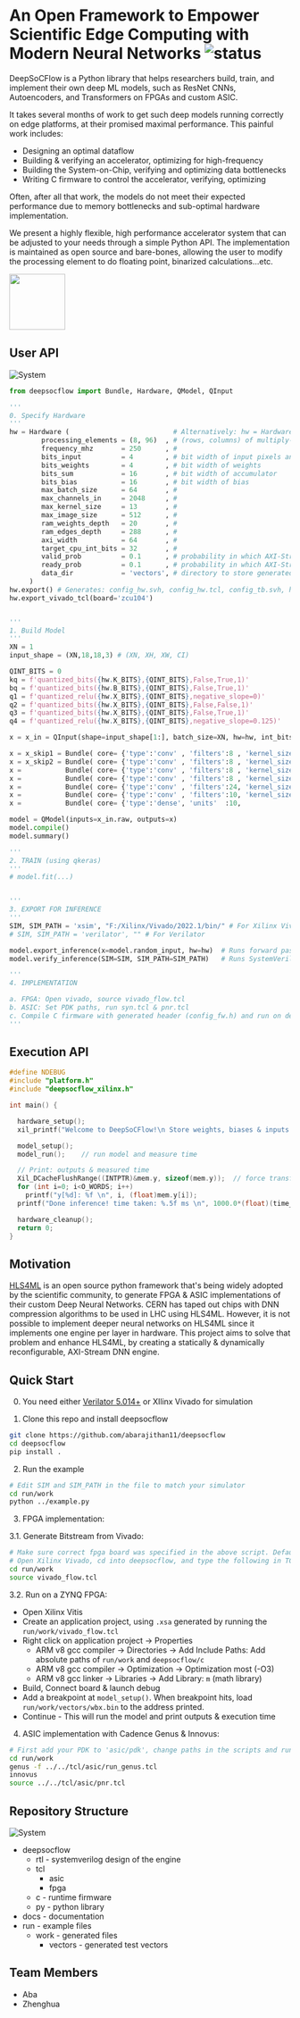 <!-- https://github.com/abarajithan11/deepsocflow/assets/26372005/113bfd40-cb4a-4940-83f4-d2ef91b47c91 -->

# An Open Framework to Empower Scientific Edge Computing with Modern Neural Networks ![status](https://github.com/abarajithan11/dnn-engine/actions/workflows/verify.yml/badge.svg) 

DeepSoCFlow is a Python library that helps researchers build, train, and implement their own deep ML models, such as ResNet CNNs, Autoencoders, and Transformers on FPGAs and custom ASIC.

It takes several months of work to get such deep models running correctly on edge platforms, at their promised maximal performance. This painful work includes:

- Designing an optimal dataflow
- Building & verifying an accelerator, optimizing for high-frequency
- Building the System-on-Chip, verifying and optimizing data bottlenecks
- Writing C firmware to control the accelerator, verifying, optimizing

Often, after all that work, the models do not meet their expected performance due to memory bottlenecks and sub-optimal hardware implementation.

We present a highly flexible, high performance accelerator system that can be adjusted to your needs through a simple Python API. The implementation is maintained as open source and bare-bones, allowing the user to modify the processing element to do floating point, binarized calculations...etc.  

<img src="docs/sys.PNG" width="100">

## User API

![System](docs/workflow.png)

```py
from deepsocflow import Bundle, Hardware, QModel, QInput

'''
0. Specify Hardware
'''
hw = Hardware (                          # Alternatively: hw = Hardware.from_json('hardware.json')
        processing_elements = (8, 96)  , # (rows, columns) of multiply-add units
        frequency_mhz       = 250      , #  
        bits_input          = 4        , # bit width of input pixels and activations
        bits_weights        = 4        , # bit width of weights
        bits_sum            = 16       , # bit width of accumulator
        bits_bias           = 16       , # bit width of bias
        max_batch_size      = 64       , # 
        max_channels_in     = 2048     , #
        max_kernel_size     = 13       , #
        max_image_size      = 512      , #
        ram_weights_depth   = 20       , #
        ram_edges_depth     = 288      , #
        axi_width           = 64       , #
        target_cpu_int_bits = 32       , #
        valid_prob          = 0.1      , # probability in which AXI-Stream s_valid signal should be toggled in simulation
        ready_prob          = 0.1      , # probability in which AXI-Stream m_ready signal should be toggled in simulation
        data_dir            = 'vectors', # directory to store generated test vectors
     )
hw.export() # Generates: config_hw.svh, config_hw.tcl, config_tb.svh, hardware.json
hw.export_vivado_tcl(board='zcu104')


'''
1. Build Model 
'''
XN = 1
input_shape = (XN,18,18,3) # (XN, XH, XW, CI)

QINT_BITS = 0
kq = f'quantized_bits({hw.K_BITS},{QINT_BITS},False,True,1)'
bq = f'quantized_bits({hw.B_BITS},{QINT_BITS},False,True,1)'
q1 = f'quantized_relu({hw.X_BITS},{QINT_BITS},negative_slope=0)'    
q2 = f'quantized_bits({hw.X_BITS},{QINT_BITS},False,False,1)'       
q3 = f'quantized_bits({hw.X_BITS},{QINT_BITS},False,True,1)'        
q4 = f'quantized_relu({hw.X_BITS},{QINT_BITS},negative_slope=0.125)'

x = x_in = QInput(shape=input_shape[1:], batch_size=XN, hw=hw, int_bits=QINT_BITS, name='input')

x = x_skip1 = Bundle( core= {'type':'conv' , 'filters':8 , 'kernel_size':(11,11), 'strides':(2,1), 'padding':'same', 'kernel_quantizer':kq, 'bias_quantizer':bq, 'use_bias':True , 'act_str':q1}, pool= {'type':'avg', 'size':(3,4), 'strides':(2,3), 'padding':'same', 'act_str':f'quantized_bits({hw.X_BITS},0,False,False,1)'})(x)
x = x_skip2 = Bundle( core= {'type':'conv' , 'filters':8 , 'kernel_size':( 1, 1), 'strides':(1,1), 'padding':'same', 'kernel_quantizer':kq, 'bias_quantizer':bq, 'use_bias':True , 'act_str':q2}, add = {'act_str':f'quantized_bits({hw.X_BITS},0,False,True,1)'})(x, x_skip1)
x =           Bundle( core= {'type':'conv' , 'filters':8 , 'kernel_size':( 7, 7), 'strides':(1,1), 'padding':'same', 'kernel_quantizer':kq, 'bias_quantizer':bq, 'use_bias':False, 'act_str':q3}, add = {'act_str':f'quantized_bits({hw.X_BITS},0,False,True,1)'})(x, x_skip2)
x =           Bundle( core= {'type':'conv' , 'filters':8 , 'kernel_size':( 5, 5), 'strides':(1,1), 'padding':'same', 'kernel_quantizer':kq, 'bias_quantizer':bq, 'use_bias':True , 'act_str':q4}, add = {'act_str':f'quantized_bits({hw.X_BITS},0,False,True,1)'})(x, x_skip1)
x =           Bundle( core= {'type':'conv' , 'filters':24, 'kernel_size':( 3, 3), 'strides':(1,1), 'padding':'same', 'kernel_quantizer':kq, 'bias_quantizer':bq, 'use_bias':True , 'act_str':q1},)(x)
x =           Bundle( core= {'type':'conv' , 'filters':10, 'kernel_size':( 1, 1), 'strides':(1,1), 'padding':'same', 'kernel_quantizer':kq, 'bias_quantizer':bq, 'use_bias':True , 'act_str':q4}, flatten= True)(x)
x =           Bundle( core= {'type':'dense', 'units'  :10,                                                           'kernel_quantizer':kq, 'bias_quantizer':bq, 'use_bias':True , 'act_str':q4}, softmax= True)(x)

model = QModel(inputs=x_in.raw, outputs=x)
model.compile()
model.summary()

'''
2. TRAIN (using qkeras)
'''
# model.fit(...)


'''
3. EXPORT FOR INFERENCE
'''
SIM, SIM_PATH = 'xsim', "F:/Xilinx/Vivado/2022.1/bin/" # For Xilinx Vivado
# SIM, SIM_PATH = 'verilator', "" # For Verilator

model.export_inference(x=model.random_input, hw=hw)  # Runs forward pass in float & int, compares them. Generates: config_fw.h (C firmware), weights.bin, expected.bin
model.verify_inference(SIM=SIM, SIM_PATH=SIM_PATH)   # Runs SystemVerilog testbench with the model & weights, randomizing handshakes, testing with actual C firmware in simulation

'''
4. IMPLEMENTATION

a. FPGA: Open vivado, source vivado_flow.tcl
b. ASIC: Set PDK paths, run syn.tcl & pnr.tcl
c. Compile C firmware with generated header (config_fw.h) and run on device
'''
```

## Execution API
```c
#define NDEBUG
#include "platform.h"
#include "deepsocflow_xilinx.h"

int main() {

  hardware_setup();
  xil_printf("Welcome to DeepSoCFlow!\n Store weights, biases & inputs at: %p; \n", &mem.w);

  model_setup();
  model_run();    // run model and measure time

  // Print: outputs & measured time
  Xil_DCacheFlushRange((INTPTR)&mem.y, sizeof(mem.y));  // force transfer to DDR, starting addr & length
  for (int i=0; i<O_WORDS; i++)
    printf("y[%d]: %f \n", i, (float)mem.y[i]);
  printf("Done inference! time taken: %.5f ms \n", 1000.0*(float)(time_end-time_start)/COUNTS_PER_SECOND);

  hardware_cleanup();
  return 0;
}
```

## Motivation

[HLS4ML](https://github.com/fastmachinelearning/hls4ml) is an open source python framework that's being widely adopted by the scientific community, to generate FPGA & ASIC implementations of their custom Deep Neural Networks. CERN has taped out chips with DNN compression algorithms to be used in LHC using HLS4ML. However, it is not possible to implement deeper neural networks on HLS4ML since it implements one engine per layer in hardware. This project aims to solve that problem and enhance HLS4ML, by creating a statically & dynamically reconfigurable, AXI-Stream DNN engine.


## Quick Start

0. You need either [Verilator 5.014+](https://verilator.org/guide/latest/install.html#git-quick-install) or XIlinx Vivado for simulation

1. Clone this repo and install deepsocflow
```bash
git clone https://github.com/abarajithan11/deepsocflow
cd deepsocflow
pip install .
```

2. Run the example
```bash
# Edit SIM and SIM_PATH in the file to match your simulator
cd run/work
python ../example.py
```

3. FPGA implementation:

3.1. Generate Bitstream from Vivado:
```bash
# Make sure correct fpga board was specified in the above script. Default is ZCU102
# Open Xilinx Vivado, cd into deepsocflow, and type the following in TCL console
cd run/work
source vivado_flow.tcl
```

3.2. Run on a ZYNQ FPGA:

- Open Xilinx Vitis
- Create an application project, using `.xsa` generated by running the `run/work/vivado_flow.tcl`
- Right click on application project -> Properties
  - ARM v8 gcc compiler -> Directories -> Add Include Paths: Add absolute paths of `run/work` and `deepsocflow/c`
  - ARM v8 gcc compiler -> Optimization -> Optimization most (-O3)
  - ARM v8 gcc linker -> Libraries -> Add Library: `m` (math library)
- Build, Connect board & launch debug
- Add a breakpoint at `model_setup()`. When breakpoint hits, load `run/work/vectors/wbx.bin` to the address printed.
- Continue - This will run the model and print outputs & execution time

4. ASIC implementation with Cadence Genus & Innovus:
```bash
# First add your PDK to 'asic/pdk', change paths in the scripts and run:
cd run/work
genus -f ../../tcl/asic/run_genus.tcl
innovus
source ../../tcl/asic/pnr.tcl
```

## Repository Structure

![System](docs/infra.png)

- deepsocflow
  - rtl - systemverilog design of the engine
  - tcl
    - asic
    - fpga
  - c - runtime firmware
  - py - python library
- docs - documentation
- run - example files
  - work - generated files
    - vectors - generated test vectors

## Team Members

- Aba
- Zhenghua
